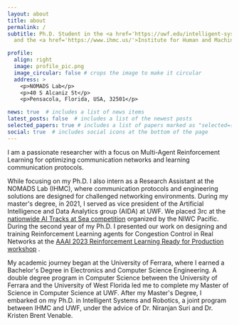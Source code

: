 ```yaml
---
layout: about
title: about
permalink: /
subtitle: Ph.D. Student in the <a href='https://uwf.edu/intelligent-systems-and-robotics/'>Intelligent Systems and Robotics</a> joint program between the University of West Florida 
  and the <a href='https://www.ihmc.us/'>Institute for Human and Machine Cognition (IHMC)</a>.

profile:
  align: right
  image: profile_pic.png
  image_circular: false # crops the image to make it circular
  address: >
    <p>NOMADS Lab</p>
    <p>40 S Alcaniz St</p>
    <p>Pensacola, Florida, USA, 32501</p>

news: true  # includes a list of news items
latest_posts: false  # includes a list of the newest posts
selected_papers: true # includes a list of papers marked as "selected={true}"
social: true  # includes social icons at the bottom of the page
---
```


I am a passionate researcher with a focus on Multi-Agent Reinforcement Learning for optimizing communication networks and learning communication protocols.

While focusing on my Ph.D. I also intern as a Research Assistant at the NOMADS Lab (IHMC), where communication protocols and engineering solutions are designed for challenged networking environments.
During my master's degree, in 2021,  I served as vice president of the Artificial Intelligence and Data Analytics group (AIDA) at UWF. We placed 3rc at the  <a href='https://www.navy.mil/Resources/Blogs/Detail/Article/2570693/artificial-intelligence-tracks-at-sea-challenge-prairie-view-am-university-a-hi/'>nationwide AI Tracks at Sea competition</a> organized by the NIWC Pacific. 
During the second year of my Ph.D.  I presented our work on designing and training Reinforcement Learning agents for Congestion Control in Real Networks at the  <a href='https://sites.google.com/view/rlready4prodworkshop/home'> AAAI 2023 Reinforcement Learning Ready for Production workshop</a> .

My academic journey began at the University of Ferrara, where I earned a Bachelor's Degree in Electronics and Computer Science Engineering. A double degree program in Computer Science between the University of Ferrara and the University of West Florida led me to complete my Master of Science in Computer Science at UWF. After my Master's Degree, I embarked on my Ph.D. in Intelligent Systems and Robotics, a joint program between IHMC and UWF, under the advice of Dr. Niranjan Suri and Dr. Kristen Brent Venable.

[//]: # (I am a former basketball captain at CUS Ferrara, where during my season we got promoted! &#40;Go CUS!&#41;. Off the court, I played Dungeons and Dragons, both as a player and a master. I stress my friends spamming Spotify playlists that I find or create, you can check some here!)